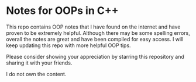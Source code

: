 # Notes for OOPs in C++

This repo contains OOP notes that I have found on the internet and have proven to be extremely helpful. Although there may be some spelling errors, overall the notes are great and have been compiled for easy access. I will keep updating this repo with more helpful OOP tips. 

Please consider showing your appreciation by starring this repository and sharing it with your friends.

I do not own the content.
